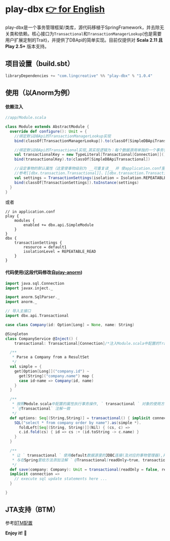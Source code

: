 play-dbx [:point_right: for English](README.md)
================
play-dbx是一个事务管理框架/类库，源代码移植于SpringFramework，并去除无关类和依赖。核心接口为`Transactional`和`TransactionManagerLookup`(也是需要用户扩展定制的Trait)，并提供了DBApi的简单实现。目前仅提供对 __Scala 2.11 且 Play 2.5+__ 版本支持。

## 项目设置（build.sbt）
```sbt
libraryDependencies += "com.lingcreative" %% "play-dbx" % "1.0.4"
```
## 使用（以Anorm为例）

#### 依赖注入
```scala
//app/Module.scala

class Module extends AbstractModule {
  override def configure(): Unit = {
    //绑定默认DBApi的TransactionManagerLookup实现
    bind(classOf[TransactionManagerLookup]).to(classOf[SimpleDBApiTransactionManagerLookup])

    //绑定默认DBApi的Transactional实现,其实现逻辑为：每个数据源用单独的一个事务管理器来管理事务
    val transactionalKey = new TypeLiteral[Transactional[Connection]](){}
    bind(transactionalKey).to(classOf[SimpleDBApiTransactional])

    //设定事物的默认属性（这里使事物级别为 __可重复读__ 并 使application.conf里配置的default1数据库源为默认数据源）
    //参考[[dbx.transaction.Transactional]]、[[dbx.transaction.Transactional.TransactionSettings]]
    val settings = TransactionSettings(isolation = Isolation.REPEATABLE_READ, resource = "default1")
    bind(classOf[TransactionSettings]).toInstance(settings)
  }
}

```
或者
```
// in application.conf
play {
    modules {
        enabled += dbx.api.SimpleModule
    }
}
dbx {
    transactionSettings {
        resource = default1
        isolationLevel = REPEATABLE_READ
    }
}
```

#### 代码使用(这段代码修改自[play-anorm](https://github.com/playframework/play-scala-anorm-example))
```scala
import java.sql.Connection
import javax.inject._

import anorm.SqlParser._
import anorm._

// 导入主接口
import dbx.api.Transactional

case class Company(id: Option[Long] = None, name: String)

@Singleton
class CompanyService @Inject() (
    transactional: Transactional[Connection]/*注入Module.scala中配置的Transactional*/) {

  /**
   * Parse a Company from a ResultSet
   */
  val simple = {
    get[Option[Long]]("company.id") ~
      get[String]("company.name") map {
      case id~name => Company(id, name)
    }
  }

  /**
   * 按照Module.scala中配置的属性执行事务操作, ` transactional ` 对象的使用方法与Spring的
   * `@Transactional` 注解一致
   */
  def options: Seq[(String,String)] = transactional() { implicit connection =>
    SQL("select * from company order by name").as(simple *).
      foldLeft[Seq[(String, String)]](Nil) { (cs, c) =>
      c.id.fold(cs) { id => cs :+ (id.toString -> c.name) }
    }
  }

  /**
   * 让 ` transactional ` 使用default数据源里的JDBC连接(及对应的事物管理器),并关闭只读属性（即可执行更新操作）。
   * 与在Spring里给方法添加注解 ` @Transactional(readOnly=true, transactionManager="default") ` 一致
   */
  def save(company: Company): Unit = transactional(readOnly = false, resource = "default") {
  implicit connection =>
    // execute sql update statements here ...
  }

}

```

## JTA支持（BTM）
参考[BTM配置](doc/BitronixTransactionManager_zh.md)


**Enjoy it!** :tea: